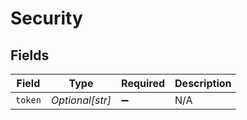 # Security


## Fields

| Field              | Type               | Required           | Description        |
| ------------------ | ------------------ | ------------------ | ------------------ |
| `token`            | *Optional[str]*    | :heavy_minus_sign: | N/A                |